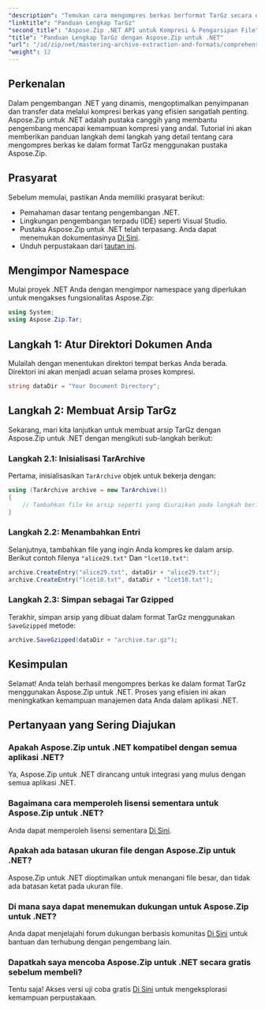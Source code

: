 ```yaml
---
"description": "Temukan cara mengompres berkas berformat TarGz secara efisien menggunakan Aspose.Zip untuk .NET. Tutorial mendetail ini mencakup semuanya, mulai dari pengaturan lingkungan Anda."
"linktitle": "Panduan Lengkap TarGz"
"second_title": "Aspose.Zip .NET API untuk Kompresi & Pengarsipan File"
"title": "Panduan Lengkap TarGz dengan Aspose.Zip untuk .NET"
"url": "/id/zip/net/mastering-archive-extraction-and-formats/comprehensive-guide-to-tar-gz/"
"weight": 12
---
```


## Perkenalan

Dalam pengembangan .NET yang dinamis, mengoptimalkan penyimpanan dan transfer data melalui kompresi berkas yang efisien sangatlah penting. Aspose.Zip untuk .NET adalah pustaka canggih yang membantu pengembang mencapai kemampuan kompresi yang andal. Tutorial ini akan memberikan panduan langkah demi langkah yang detail tentang cara mengompres berkas ke dalam format TarGz menggunakan pustaka Aspose.Zip.

## Prasyarat

Sebelum memulai, pastikan Anda memiliki prasyarat berikut:

- Pemahaman dasar tentang pengembangan .NET.
- Lingkungan pengembangan terpadu (IDE) seperti Visual Studio.
- Pustaka Aspose.Zip untuk .NET telah terpasang. Anda dapat menemukan dokumentasinya [Di Sini](https://reference.aspose.com/zip/net/).
- Unduh perpustakaan dari [tautan ini](https://releases.aspose.com/zip/net/).

## Mengimpor Namespace

Mulai proyek .NET Anda dengan mengimpor namespace yang diperlukan untuk mengakses fungsionalitas Aspose.Zip:

```csharp
using System;
using Aspose.Zip.Tar;
```

## Langkah 1: Atur Direktori Dokumen Anda

Mulailah dengan menentukan direktori tempat berkas Anda berada. Direktori ini akan menjadi acuan selama proses kompresi.

```csharp
string dataDir = "Your Document Directory";
```

## Langkah 2: Membuat Arsip TarGz

Sekarang, mari kita lanjutkan untuk membuat arsip TarGz dengan Aspose.Zip untuk .NET dengan mengikuti sub-langkah berikut:

### Langkah 2.1: Inisialisasi TarArchive

Pertama, inisialisasikan `TarArchive` objek untuk bekerja dengan:

```csharp
using (TarArchive archive = new TarArchive())
{
    // Tambahkan file ke arsip seperti yang diuraikan pada langkah berikutnya
}
```

### Langkah 2.2: Menambahkan Entri

Selanjutnya, tambahkan file yang ingin Anda kompres ke dalam arsip. Berikut contoh filenya `"alice29.txt"` Dan `"lcet10.txt"`:

```csharp
archive.CreateEntry("alice29.txt", dataDir + "alice29.txt");
archive.CreateEntry("lcet10.txt", dataDir + "lcet10.txt");
```

### Langkah 2.3: Simpan sebagai Tar Gzipped

Terakhir, simpan arsip yang dibuat dalam format TarGz menggunakan `SaveGzipped` metode:

```csharp
archive.SaveGzipped(dataDir + "archive.tar.gz");
```

## Kesimpulan

Selamat! Anda telah berhasil mengompres berkas ke dalam format TarGz menggunakan Aspose.Zip untuk .NET. Proses yang efisien ini akan meningkatkan kemampuan manajemen data Anda dalam aplikasi .NET.

## Pertanyaan yang Sering Diajukan

### Apakah Aspose.Zip untuk .NET kompatibel dengan semua aplikasi .NET?
Ya, Aspose.Zip untuk .NET dirancang untuk integrasi yang mulus dengan semua aplikasi .NET.

### Bagaimana cara memperoleh lisensi sementara untuk Aspose.Zip untuk .NET?
Anda dapat memperoleh lisensi sementara [Di Sini](https://purchase.conholdate.com/temporary-license/).

### Apakah ada batasan ukuran file dengan Aspose.Zip untuk .NET?
Aspose.Zip untuk .NET dioptimalkan untuk menangani file besar, dan tidak ada batasan ketat pada ukuran file.

### Di mana saya dapat menemukan dukungan untuk Aspose.Zip untuk .NET?
Anda dapat menjelajahi forum dukungan berbasis komunitas [Di Sini](https://forum.aspose.com/c/zip/37) untuk bantuan dan terhubung dengan pengembang lain.

### Dapatkah saya mencoba Aspose.Zip untuk .NET secara gratis sebelum membeli?
Tentu saja! Akses versi uji coba gratis [Di Sini](https://releases.aspose.com/zip/net) untuk mengeksplorasi kemampuan perpustakaan.